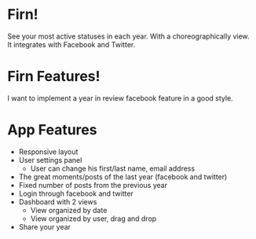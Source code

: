 Firn!
====

See your most active statuses in each year. With a choreographically view. It integrates with Facebook and Twitter.

Firn Features!
=====================

I want to implement a year in review facebook feature in a good style.

App Features
============

- Responsive layout
- User settings panel
    - User can change his first/last name, email address
- The great moments/posts of the last year (facebook and twitter)
- Fixed number of posts from the previous year
- Login through facebook and twitter
- Dashboard with 2 views
    - View organized by date
    - View organized by user, drag and drop 
- Share your year
